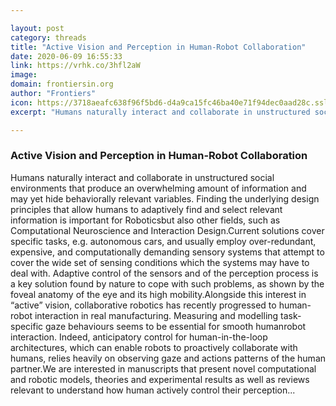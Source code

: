 ```yaml
---

layout: post
category: threads
title: "Active Vision and Perception in Human-Robot Collaboration"
date: 2020-06-09 16:55:33
link: https://vrhk.co/3hfl2aW
image: 
domain: frontiersin.org
author: "Frontiers"
icon: https://3718aeafc638f96f5bd6-d4a9ca15fc46ba40e71f94dec0aad28c.ssl.cf1.rackcdn.com/favicon_16x16.ico
excerpt: "Humans naturally interact and collaborate in unstructured social environments that produce an overwhelming amount of information and may yet hide behaviorally relevant variables. Finding the underlying design principles that allow humans to adaptively find and select relevant information is important for Roboticsbut also other fields, such as Computational Neuroscience and Interaction Design.Current solutions cover specific tasks, e.g. autonomous cars, and usually employ over-redundant, expensive, and computationally demanding sensory systems that attempt to cover the wide set of sensing conditions which the systems may have to deal with. Adaptive control of the sensors and of the perception process is a key solution found by nature to cope with such problems, as shown by the foveal anatomy of the eye and its high mobility.Alongside this interest in “active” vision, collaborative robotics has recently progressed to human-robot interaction in real manufacturing. Measuring and modelling task-specific gaze behaviours seems to be essential for smooth humanrobot interaction. Indeed, anticipatory control for human-in-the-loop architectures, which can enable robots to proactively collaborate with humans, relies heavily on observing gaze and actions patterns of the human partner.We are interested in manuscripts that present novel computational and robotic models, theories and experimental results as well as reviews relevant to understand how human actively control their perception..."

---
```


### Active Vision and Perception in Human-Robot Collaboration

Humans naturally interact and collaborate in unstructured social environments that produce an overwhelming amount of information and may yet hide behaviorally relevant variables. Finding the underlying design principles that allow humans to adaptively find and select relevant information is important for Roboticsbut also other fields, such as Computational Neuroscience and Interaction Design.Current solutions cover specific tasks, e.g. autonomous cars, and usually employ over-redundant, expensive, and computationally demanding sensory systems that attempt to cover the wide set of sensing conditions which the systems may have to deal with. Adaptive control of the sensors and of the perception process is a key solution found by nature to cope with such problems, as shown by the foveal anatomy of the eye and its high mobility.Alongside this interest in “active” vision, collaborative robotics has recently progressed to human-robot interaction in real manufacturing. Measuring and modelling task-specific gaze behaviours seems to be essential for smooth humanrobot interaction. Indeed, anticipatory control for human-in-the-loop architectures, which can enable robots to proactively collaborate with humans, relies heavily on observing gaze and actions patterns of the human partner.We are interested in manuscripts that present novel computational and robotic models, theories and experimental results as well as reviews relevant to understand how human actively control their perception...